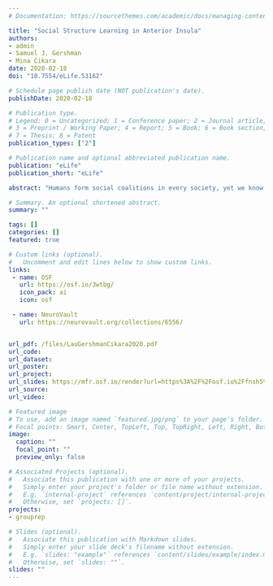 ```yaml
---
# Documentation: https://sourcethemes.com/academic/docs/managing-content/

title: "Social Structure Learning in Anterior Insula"
authors:
- admin
- Samuel J. Gershman
- Mina Cikara
date: 2020-02-18
doi: "10.7554/eLife.53162"

# Schedule page publish date (NOT publication's date).
publishDate: 2020-02-18

# Publication type.
# Legend: 0 = Uncategorized; 1 = Conference paper; 2 = Journal article;
# 3 = Preprint / Working Paper; 4 = Report; 5 = Book; 6 = Book section;
# 7 = Thesis; 8 = Patent
publication_types: ["2"]

# Publication name and optional abbreviated publication name.
publication: "eLife"
publication_short: "eLife"

abstract: "Humans form social coalitions in every society, yet we know little about how we learn and represent social group boundaries. Here we derive predictions from a computational model of latent structure learning to move beyond explicit category labels and interpersonal, or dyadic similarity as the sole inputs to social group representations. Using a model-based analysis of functional neuroimaging data, we find that separate areas correlate with dyadic similarity and latent structure learning. Trial-by-trial estimates of ‘allyship’ based on dyadic similarity between participants and each agent recruited medial prefrontal cortex/pregenual anterior cingulate (pgACC). Latent social group structure-based allyship estimates, in contrast, recruited right anterior insula (rAI). Variability in the brain signal from rAI improved prediction of variability in ally-choice behavior, whereas variability from the pgACC did not. These results provide novel insights into the psychological and neural mechanisms by which people learn to distinguish \"us\" from \"them\"."

# Summary. An optional shortened abstract.
summary: ""

tags: []
categories: []
featured: true

# Custom links (optional).
#   Uncomment and edit lines below to show custom links.
links:
 - name: OSF
   url: https://osf.io/3wtbg/
   icon_pack: ai
   icon: osf

 - name: NeuroVault
   url: https://neurovault.org/collections/6556/


url_pdf: /files/LauGershmanCikara2020.pdf
url_code:
url_dataset: 
url_poster:
url_project:
url_slides: https://mfr.osf.io/render?url=https%3A%2F%2Fosf.io%2Ffnsh5%2Fdownload
url_source:
url_video:

# Featured image
# To use, add an image named `featured.jpg/png` to your page's folder. 
# Focal points: Smart, Center, TopLeft, Top, TopRight, Left, Right, BottomLeft, Bottom, BottomRight.
image:
  caption: ""
  focal_point: ""
  preview_only: false

# Associated Projects (optional).
#   Associate this publication with one or more of your projects.
#   Simply enter your project's folder or file name without extension.
#   E.g. `internal-project` references `content/project/internal-project/index.md`.
#   Otherwise, set `projects: []`.
projects: 
- grouprep

# Slides (optional).
#   Associate this publication with Markdown slides.
#   Simply enter your slide deck's filename without extension.
#   E.g. `slides: "example"` references `content/slides/example/index.md`.
#   Otherwise, set `slides: ""`.
slides: ""
---
```

